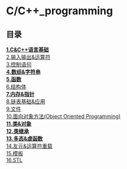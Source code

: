 # C/C++_programming

## 目录
[**1.C&C++语言基础**](https://github.com/NightBonsai/C-C-_programming/blob/main/%E7%AC%94%E8%AE%B0/1.C%26C%2B%2B%E8%AF%AD%E8%A8%80%E5%9F%BA%E7%A1%80.md)<br>
[2.输入输出&运算符](https://github.com/NightBonsai/C-C-_programming/blob/main/%E7%AC%94%E8%AE%B0/2.%E8%BE%93%E5%85%A5%E8%BE%93%E5%87%BA&%E8%BF%90%E7%AE%97%E7%AC%A6.md)<br>
[3.控制语句](https://github.com/NightBonsai/C-C-_programming/blob/main/%E7%AC%94%E8%AE%B0/3.%E6%8E%A7%E5%88%B6%E8%AF%AD%E5%8F%A5.md)<br>
[**4.数组&字符串**](https://github.com/NightBonsai/C-C-_programming/blob/main/%E7%AC%94%E8%AE%B0/4.%E6%95%B0%E7%BB%84&%E5%AD%97%E7%AC%A6%E4%B8%B2.md)<br>
[**5.函数**](https://github.com/NightBonsai/C-C-_programming/blob/main/%E7%AC%94%E8%AE%B0/5.%E5%87%BD%E6%95%B0.md)<br>
[6.结构体](https://github.com/NightBonsai/C-C-_programming/blob/main/%E7%AC%94%E8%AE%B0/6.%E7%BB%93%E6%9E%84%E4%BD%93.md)<br>
[**7.内存&指针**](https://github.com/NightBonsai/C-C-_programming/blob/main/%E7%AC%94%E8%AE%B0/7.%E5%86%85%E5%AD%98&%E6%8C%87%E9%92%88.md)<br>
[8.链表基础&应用](https://github.com/NightBonsai/C-C-_programming/blob/main/%E7%AC%94%E8%AE%B0/8.%E9%93%BE%E8%A1%A8%E5%9F%BA%E7%A1%80&%E5%BA%94%E7%94%A8.md)<br>
[9.文件](https://github.com/NightBonsai/C-C-_programming/blob/main/%E7%AC%94%E8%AE%B0/9.%E6%96%87%E4%BB%B6.md)<br>
[10.面向对象方法(Object Oriented Programming)](https://github.com/NightBonsai/C-C-_programming/blob/main/%E7%AC%94%E8%AE%B0/10.%E9%9D%A2%E5%90%91%E5%AF%B9%E8%B1%A1%E6%96%B9%E6%B3%95(Object%20Oriented%20Programming).md)<br>
[**11.类&对象**](https://github.com/NightBonsai/C-C-_programming/blob/main/%E7%AC%94%E8%AE%B0/11.%E7%B1%BB&%E5%AF%B9%E8%B1%A1.md)<br>
[**12.类继承**](https://github.com/NightBonsai/C-C-_programming/blob/main/%E7%AC%94%E8%AE%B0/12.%E7%B1%BB%E7%BB%A7%E6%89%BF.md)<br>
[**13.多态&虚函数**](https://github.com/NightBonsai/C-C-_programming/blob/main/%E7%AC%94%E8%AE%B0/13.%E5%A4%9A%E6%80%81&%E8%99%9A%E5%87%BD%E6%95%B0.md)<br>
[14.友元&运算符重载](https://github.com/NightBonsai/C-C-_programming/blob/main/%E7%AC%94%E8%AE%B0/14.%E5%8F%8B%E5%85%83&%E8%BF%90%E7%AE%97%E7%AC%A6%E9%87%8D%E8%BD%BD.md)<br>
[15.模板](https://github.com/NightBonsai/C-C-_programming/blob/main/%E7%AC%94%E8%AE%B0/15.%E6%A8%A1%E6%9D%BF.md)<br>
[16.STL](https://github.com/NightBonsai/C-C-_programming/blob/main/%E7%AC%94%E8%AE%B0/16.STL.md)<br>

